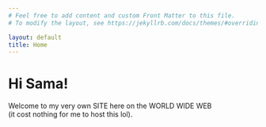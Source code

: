 ```yaml
---
# Feel free to add content and custom Front Matter to this file.
# To modify the layout, see https://jekyllrb.com/docs/themes/#overriding-theme-defaults

layout: default
title: Home
---
```


<h1>Hi Sama!</h1>
<p>Welcome to my very own SITE here on the WORLD WIDE WEB<br>
(it cost nothing for me to host this lol).

</p>
